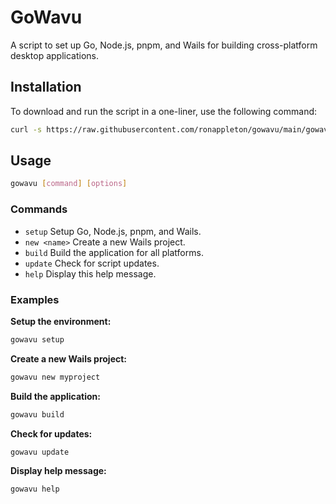 # GoWavu

A script to set up Go, Node.js, pnpm, and Wails for building cross-platform desktop applications.

## Installation

To download and run the script in a one-liner, use the following command:

```sh
curl -s https://raw.githubusercontent.com/ronappleton/gowavu/main/gowavu.sh | sudo bash -s setup
```

## Usage

```sh
gowavu [command] [options]
```

### Commands

- `setup` Setup Go, Node.js, pnpm, and Wails.
- `new <name>`  Create a new Wails project.
- `build`       Build the application for all platforms.
- `update`      Check for script updates.
- `help`        Display this help message.

### Examples

**Setup the environment:**

```sh
gowavu setup
```

**Create a new Wails project:**

```sh
gowavu new myproject
```

**Build the application:**

```sh
gowavu build
```

**Check for updates:**

```sh 
gowavu update
```

**Display help message:**

```sh 
gowavu help
```